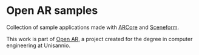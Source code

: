 # Open AR samples

Collection of sample applications made with [ARCore][arcore] and [Sceneform][sceneform].

This work is part of [Open AR][open-ar], a project created for the degree in computer engineering at Unisannio.

[arcore]: https://github.com/google-ar/arcore-android-sdk
[sceneform]: https://github.com/google-ar/sceneform-android-sdk
[open-ar]: https://github.com/norangebit/open-ar
